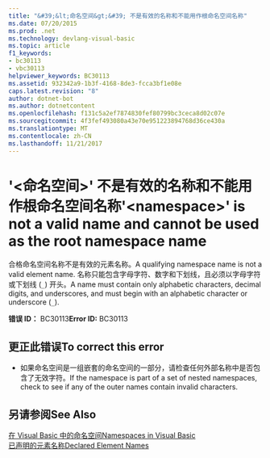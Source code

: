 ```yaml
---
title: "&#39;&lt;命名空间&gt;&#39; 不是有效的名称和不能用作根命名空间名称"
ms.date: 07/20/2015
ms.prod: .net
ms.technology: devlang-visual-basic
ms.topic: article
f1_keywords:
- bc30113
- vbc30113
helpviewer_keywords: BC30113
ms.assetid: 932342a9-1b3f-4168-8de3-fcca3bf1e08e
caps.latest.revision: "8"
author: dotnet-bot
ms.author: dotnetcontent
ms.openlocfilehash: f131c5a2ef7874830fef80799bc3ceca8d02c07e
ms.sourcegitcommit: 4f3fef493080a43e70e951223894768d36ce430a
ms.translationtype: MT
ms.contentlocale: zh-CN
ms.lasthandoff: 11/21/2017
---
```

# <a name="39ltnamespacegt39-is-not-a-valid-name-and-cannot-be-used-as-the-root-namespace-name"></a><span data-ttu-id="26687-102">&#39;&lt;命名空间&gt;&#39; 不是有效的名称和不能用作根命名空间名称</span><span class="sxs-lookup"><span data-stu-id="26687-102">&#39;&lt;namespace&gt;&#39; is not a valid name and cannot be used as the root namespace name</span></span>
<span data-ttu-id="26687-103">合格命名空间名称不是有效的元素名称。</span><span class="sxs-lookup"><span data-stu-id="26687-103">A qualifying namespace name is not a valid element name.</span></span> <span data-ttu-id="26687-104">名称只能包含字母字符、数字和下划线，且必须以字母字符或下划线 (`_`) 开头。</span><span class="sxs-lookup"><span data-stu-id="26687-104">A name must contain only alphabetic characters, decimal digits, and underscores, and must begin with an alphabetic character or underscore (`_`).</span></span>  
  
 <span data-ttu-id="26687-105">**错误 ID：** BC30113</span><span class="sxs-lookup"><span data-stu-id="26687-105">**Error ID:** BC30113</span></span>  
  
## <a name="to-correct-this-error"></a><span data-ttu-id="26687-106">更正此错误</span><span class="sxs-lookup"><span data-stu-id="26687-106">To correct this error</span></span>  
  
-   <span data-ttu-id="26687-107">如果命名空间是一组嵌套的命名空间的一部分，请检查任何外部名称中是否包含了无效字符。</span><span class="sxs-lookup"><span data-stu-id="26687-107">If the namespace is part of a set of nested namespaces, check to see if any of the outer names contain invalid characters.</span></span>  
  
## <a name="see-also"></a><span data-ttu-id="26687-108">另请参阅</span><span class="sxs-lookup"><span data-stu-id="26687-108">See Also</span></span>  
 [<span data-ttu-id="26687-109">在 Visual Basic 中的命名空间</span><span class="sxs-lookup"><span data-stu-id="26687-109">Namespaces in Visual Basic</span></span>](../../visual-basic/programming-guide/program-structure/namespaces.md)  
 [<span data-ttu-id="26687-110">已声明的元素名称</span><span class="sxs-lookup"><span data-stu-id="26687-110">Declared Element Names</span></span>](../../visual-basic/programming-guide/language-features/declared-elements/declared-element-names.md)
